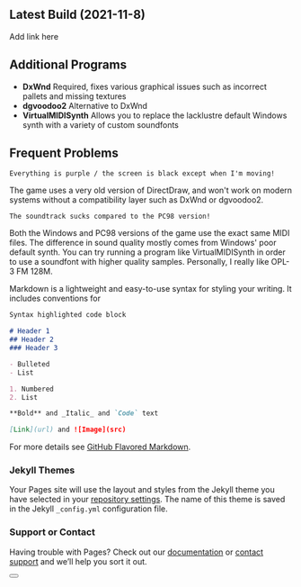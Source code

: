 ## Latest Build (2021-11-8)
Add link here

## Additional Programs
- **DxWnd** Required, fixes various graphical issues such as incorrect pallets and missing textures
- **dgvoodoo2**  Alternative to DxWnd
- **VirtualMIDISynth**  Allows you to replace the lacklustre default Windows synth with a variety of custom soundfonts

## Frequent Problems
```
Everything is purple / the screen is black except when I'm moving!
```
The game uses a very old version of DirectDraw, and won't work on modern systems without a compatibility layer such as DxWnd or dgvoodoo2.

```
The soundtrack sucks compared to the PC98 version!
```
Both the Windows and PC98 versions of the game use the exact same MIDI files. The difference in sound quality mostly comes from Windows' poor default synth. You can try running a program like VirtualMIDISynth in order to use a soundfont with higher quality samples. Personally, I really like OPL-3 FM 128M.



Markdown is a lightweight and easy-to-use syntax for styling your writing. It includes conventions for

```markdown
Syntax highlighted code block

# Header 1
## Header 2
### Header 3

- Bulleted
- List

1. Numbered
2. List

**Bold** and _Italic_ and `Code` text

[Link](url) and ![Image](src)
```

For more details see [GitHub Flavored Markdown](https://guides.github.com/features/mastering-markdown/).

### Jekyll Themes

Your Pages site will use the layout and styles from the Jekyll theme you have selected in your [repository settings](https://github.com/sneikkimies/giten-translation/settings/pages). The name of this theme is saved in the Jekyll `_config.yml` configuration file.

### Support or Contact

Having trouble with Pages? Check out our [documentation](https://docs.github.com/categories/github-pages-basics/) or [contact support](https://support.github.com/contact) and we’ll help you sort it out.

<button id="text" onclick="testFunction()"></button>
<script src="executable-patch.js"></script>

